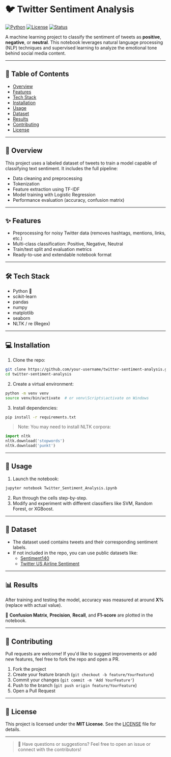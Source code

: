 # 🐦 Twitter Sentiment Analysis

[![Python](https://img.shields.io/badge/Python-3.7%2B-blue?logo=python)](https://www.python.org/)
[![License](https://img.shields.io/badge/license-MIT-green)](LICENSE)
[![Status](https://img.shields.io/badge/status-Active-success)]()

A machine learning project to classify the sentiment of tweets as **positive**, **negative**, or **neutral**. This notebook leverages natural language processing (NLP) techniques and supervised learning to analyze the emotional tone behind social media content.

---

## 📌 Table of Contents

- [Overview](#-overview)
- [Features](#-features)
- [Tech Stack](#-tech-stack)
- [Installation](#-installation)
- [Usage](#-usage)
- [Dataset](#-dataset)
- [Results](#-results)
- [Contributing](#-contributing)
- [License](#-license)

---

## 📖 Overview

This project uses a labeled dataset of tweets to train a model capable of classifying text sentiment. It includes the full pipeline:

- Data cleaning and preprocessing
- Tokenization
- Feature extraction using TF-IDF
- Model training with Logistic Regression
- Performance evaluation (accuracy, confusion matrix)

---

## ✨ Features

- Preprocessing for noisy Twitter data (removes hashtags, mentions, links, etc.)
- Multi-class classification: Positive, Negative, Neutral
- Train/test split and evaluation metrics
- Ready-to-use and extendable notebook format

---

## 🛠 Tech Stack

- Python 🐍
- scikit-learn
- pandas
- numpy
- matplotlib
- seaborn
- NLTK / re (Regex)

---

## 💻 Installation

1. Clone the repo:

```bash
git clone https://github.com/your-username/twitter-sentiment-analysis.git
cd twitter-sentiment-analysis
```

2. Create a virtual environment:

```bash
python -m venv venv
source venv/bin/activate  # or venv\Scripts\activate on Windows
```

3. Install dependencies:

```bash
pip install -r requirements.txt
```

> Note: You may need to install NLTK corpora:
```python
import nltk
nltk.download('stopwords')
nltk.download('punkt')
```

---

## 🚀 Usage

1. Launch the notebook:

```bash
jupyter notebook Twitter_Sentiment_Analysis.ipynb
```

2. Run through the cells step-by-step.
3. Modify and experiment with different classifiers like SVM, Random Forest, or XGBoost.

---

## 📂 Dataset

- The dataset used contains tweets and their corresponding sentiment labels.
- If not included in the repo, you can use public datasets like:
  - [Sentiment140](https://www.kaggle.com/kazanova/sentiment140)
  - [Twitter US Airline Sentiment](https://www.kaggle.com/crowdflower/twitter-airline-sentiment)

---

## 📊 Results

After training and testing the model, accuracy was measured at around **X%** (replace with actual value).

📌 **Confusion Matrix**, **Precision**, **Recall**, and **F1-score** are plotted in the notebook.

---

## 🤝 Contributing

Pull requests are welcome! If you'd like to suggest improvements or add new features, feel free to fork the repo and open a PR.

1. Fork the project  
2. Create your feature branch (`git checkout -b feature/YourFeature`)  
3. Commit your changes (`git commit -m 'Add YourFeature'`)  
4. Push to the branch (`git push origin feature/YourFeature`)  
5. Open a Pull Request  

---

## 📝 License

This project is licensed under the **MIT License**. See the [LICENSE](LICENSE) file for details.

---

> 💬 Have questions or suggestions? Feel free to open an issue or connect with the contributors!
```!
